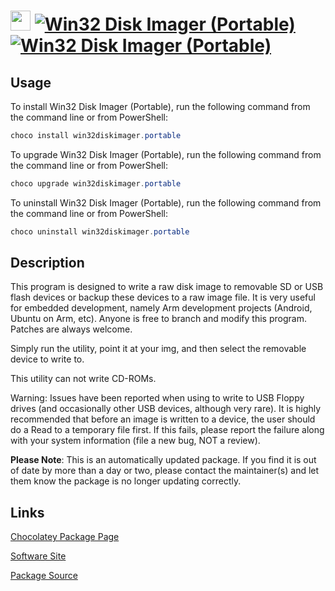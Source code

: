 ﻿# <img src="https://cdn.jsdelivr.net/gh/mkevenaar/chocolatey-packages@3559cef4d1eb00218748abd0fdf44ace62344147/icons/win32diskimager.png" width="32" height="32"/> [![Win32 Disk Imager (Portable)](https://img.shields.io/chocolatey/v/win32diskimager.portable.svg?label=Win32+Disk+Imager+(Portable))](https://chocolatey.org/packages/win32diskimager.portable) [![Win32 Disk Imager (Portable)](https://img.shields.io/chocolatey/dt/win32diskimager.portable.svg)](https://chocolatey.org/packages/win32diskimager.portable)

## Usage
To install Win32 Disk Imager (Portable), run the following command from the command line or from PowerShell:
```powershell
choco install win32diskimager.portable
```

To upgrade Win32 Disk Imager (Portable), run the following command from the command line or from PowerShell:
```powershell
choco upgrade win32diskimager.portable
```

To uninstall Win32 Disk Imager (Portable), run the following command from the command line or from PowerShell:
```powershell
choco uninstall win32diskimager.portable
```

## Description
This program is designed to write a raw disk image to removable SD or USB flash devices or backup these devices to a raw image file. It is very useful for embedded development, namely Arm development projects (Android, Ubuntu on Arm, etc). Anyone is free to branch and modify this program. Patches are always welcome.

Simply run the utility, point it at your img, and then select the removable device to write to.

This utility can not write CD-ROMs.

Warning: Issues have been reported when using to write to USB Floppy drives (and occasionally other USB devices, although very rare). It is highly recommended that before an image is written to a device, the user should do a Read to a temporary file first. If this fails, please report the failure along with your system information (file a new bug, NOT a review).

**Please Note**: This is an automatically updated package. If you find it is
out of date by more than a day or two, please contact the maintainer(s) and
let them know the package is no longer updating correctly.


## Links
[Chocolatey Package Page](https://chocolatey.org/packages/win32diskimager.portable)

[Software Site](https://sourceforge.net/projects/win32diskimager/)

[Package Source](https://github.com/mkevenaar/chocolatey-packages/tree/master/automatic/win32diskimager.portable)

